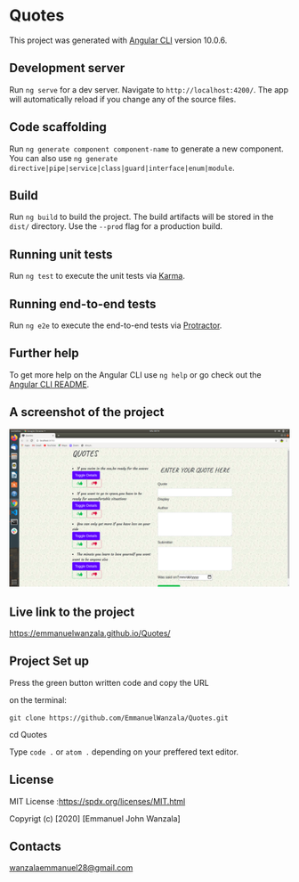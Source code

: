 # Quotes

This project was generated with [Angular CLI](https://github.com/angular/angular-cli) version 10.0.6.

## Development server

Run `ng serve` for a dev server. Navigate to `http://localhost:4200/`. The app will automatically reload if you change any of the source files.

## Code scaffolding

Run `ng generate component component-name` to generate a new component. You can also use `ng generate directive|pipe|service|class|guard|interface|enum|module`.

## Build

Run `ng build` to build the project. The build artifacts will be stored in the `dist/` directory. Use the `--prod` flag for a production build.

## Running unit tests

Run `ng test` to execute the unit tests via [Karma](https://karma-runner.github.io).

## Running end-to-end tests

Run `ng e2e` to execute the end-to-end tests via [Protractor](http://www.protractortest.org/).

## Further help

To get more help on the Angular CLI use `ng help` or go check out the [Angular CLI README](https://github.com/angular/angular-cli/blob/master/README.md).

## A screenshot of the project

<img src="src/assets/screenshot.png">

## Live link to the project

https://emmanuelwanzala.github.io/Quotes/

## Project Set up

Press the green button written code and copy the URL

on the terminal:

`git clone https://github.com/EmmanuelWanzala/Quotes.git`

cd Quotes

Type `code .` or `atom .` depending on your preffered text editor.


## License

MIT License :https://spdx.org/licenses/MIT.html

Copyrigt (c) [2020] [Emmanuel John Wanzala]

## Contacts

wanzalaemmanuel28@gmail.com